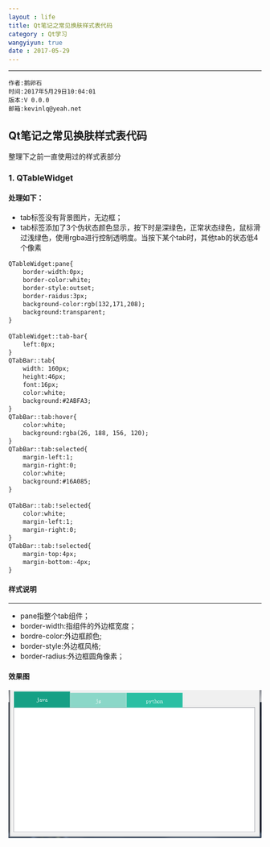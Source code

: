 ```yaml
---
layout : life
title: Qt笔记之常见换肤样式表代码
category : Qt学习
wangyiyun: true
date : 2017-05-29
---
```


******

    作者:鹅卵石
    时间:2017年5月29日10:04:01
    版本:V 0.0.0
    邮箱:kevinlq@yeah.net

<!-- more -->

## Qt笔记之常见换肤样式表代码
整理下之前一直使用过的样式表部分

### 1. QTableWidget
#### 处理如下：
* tab标签没有背景图片，无边框；
* tab标签添加了3个伪状态颜色显示，按下时是深绿色，正常状态绿色，鼠标滑过浅绿色，使用rgba进行控制透明度。当按下某个tab时，其他tab的状态低4个像素

```
QTableWidget:pane{
    border-width:0px;
    border-color:white;
    border-style:outset;
    border-raidus:3px;
    background-color:rgb(132,171,208);
    background:transparent;
}

QTableWidget::tab-bar{
    left:0px;
}
QTabBar::tab{
    width: 160px;
    height:46px;
    font:16px;
    color:white;
	background:#2ABFA3;
}
QTabBar::tab:hover{
    color:white;
	background:rgba(26, 188, 156, 120);
}
QTabBar::tab:selected{
    margin-left:1;
    margin-right:0;
    color:white;
	background:#16A085;
}

QTabBar::tab:!selected{
    color:white;
    margin-left:1;
    margin-right:0;
}
QTabBar::tab:!selected{
    margin-top:4px;
    margin-bottom:-4px;
}
```
#### 样式说明
___
* pane指整个tab组件；
* border-width:指组件的外边框宽度；
* bordre-color:外边框颜色;
* border-style:外边框风格;
* border-radius:外边框圆角像素；

#### 效果图
![](/res/img/blog/Qt学习/2017-05-29_10-16-21-tablewidget-style.png)


